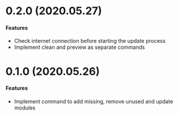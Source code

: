 # 0.2.0 (2020.05.27)

#### Features
- Check internet connection before starting the update process
- Implement clean and preview as separate commands

# 0.1.0 (2020.05.26)

#### Features
- Implement command to add missing, remove unused and update modules